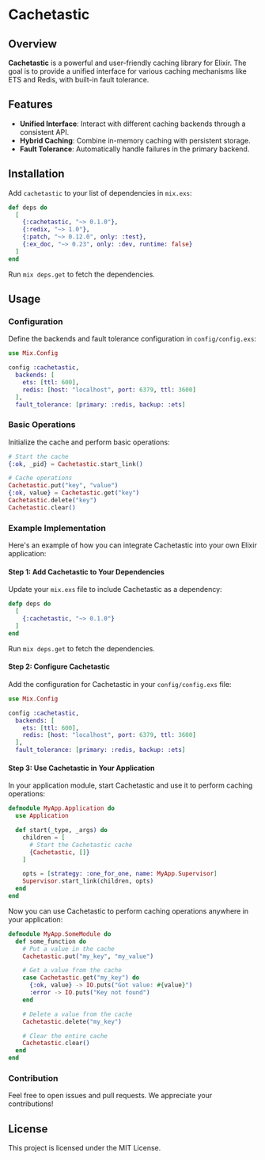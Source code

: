 # Cachetastic

## Overview

**Cachetastic** is a powerful and user-friendly caching library for Elixir. The goal is to provide a unified interface for various caching mechanisms like ETS and Redis, with built-in fault tolerance.

## Features

- **Unified Interface**: Interact with different caching backends through a consistent API.
- **Hybrid Caching**: Combine in-memory caching with persistent storage.
- **Fault Tolerance**: Automatically handle failures in the primary backend.

## Installation

Add `cachetastic` to your list of dependencies in `mix.exs`:

```elixir
def deps do
  [
    {:cachetastic, "~> 0.1.0"},
    {:redix, "~> 1.0"},
    {:patch, "~> 0.12.0", only: :test},
    {:ex_doc, "~> 0.23", only: :dev, runtime: false}
  ]
end
```

Run `mix deps.get` to fetch the dependencies.

## Usage

### Configuration

Define the backends and fault tolerance configuration in `config/config.exs`:

```elixir
use Mix.Config

config :cachetastic,
  backends: [
    ets: [ttl: 600],
    redis: [host: "localhost", port: 6379, ttl: 3600]
  ],
  fault_tolerance: [primary: :redis, backup: :ets]
```

### Basic Operations

Initialize the cache and perform basic operations:

```elixir
# Start the cache
{:ok, _pid} = Cachetastic.start_link()

# Cache operations
Cachetastic.put("key", "value")
{:ok, value} = Cachetastic.get("key")
Cachetastic.delete("key")
Cachetastic.clear()
```

### Example Implementation

Here's an example of how you can integrate Cachetastic into your own Elixir application:

#### Step 1: Add Cachetastic to Your Dependencies

Update your `mix.exs` file to include Cachetastic as a dependency:

```elixir
defp deps do
  [
    {:cachetastic, "~> 0.1.0"}
  ]
end
```

Run `mix deps.get` to fetch the dependencies.

#### Step 2: Configure Cachetastic

Add the configuration for Cachetastic in your `config/config.exs` file:

```elixir
use Mix.Config

config :cachetastic,
  backends: [
    ets: [ttl: 600],
    redis: [host: "localhost", port: 6379, ttl: 3600]
  ],
  fault_tolerance: [primary: :redis, backup: :ets]
```

#### Step 3: Use Cachetastic in Your Application

In your application module, start Cachetastic and use it to perform caching operations:

```elixir
defmodule MyApp.Application do
  use Application

  def start(_type, _args) do
    children = [
      # Start the Cachetastic cache
      {Cachetastic, []}
    ]

    opts = [strategy: :one_for_one, name: MyApp.Supervisor]
    Supervisor.start_link(children, opts)
  end
end
```

Now you can use Cachetastic to perform caching operations anywhere in your application:

```elixir
defmodule MyApp.SomeModule do
  def some_function do
    # Put a value in the cache
    Cachetastic.put("my_key", "my_value")

    # Get a value from the cache
    case Cachetastic.get("my_key") do
      {:ok, value} -> IO.puts("Got value: #{value}")
      :error -> IO.puts("Key not found")
    end

    # Delete a value from the cache
    Cachetastic.delete("my_key")

    # Clear the entire cache
    Cachetastic.clear()
  end
end
```

### Contribution

Feel free to open issues and pull requests. We appreciate your contributions!

## License

This project is licensed under the MIT License.
